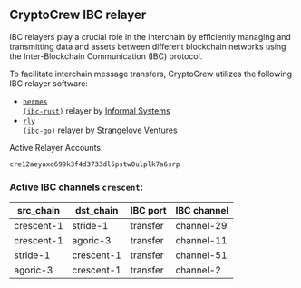 ## CryptoCrew IBC relayer
IBC relayers play a crucial role in the interchain by efficiently managing and transmitting data and assets between different blockchain networks using the Inter-Blockchain Communication (IBC) protocol.

To facilitate interchain message transfers, CryptoCrew utilizes the following IBC relayer software: 
- <a href="https://github.com/informalsystems/hermes"><code>hermes (ibc-rust)</code></a> relayer by [Informal Systems](https://github.com/informalsystems)
- <a href="https://github.com/cosmos/relayer"><code>rly (ibc-go)</code></a> relayer by [Strangelove Ventures](https://github.com/strangelove-ventures)

Active Relayer Accounts:
```
cre12aeyaxq699k3f4d3733dl5pstw0ulplk7a6srp
```

### Active IBC channels `crescent`:
| src_chain | dst_chain | IBC port | IBC channel |
| --------------- | --------------- | ------------ | ------------------- |
| crescent-1 | stride-1 | transfer | channel-29 |
| crescent-1 | agoric-3 | transfer | channel-11 |
| stride-1 | crescent-1 | transfer | channel-51 |
| agoric-3 | crescent-1 | transfer | channel-2 |